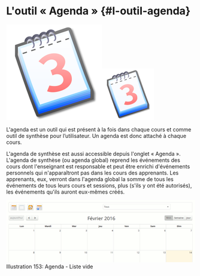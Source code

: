 # L&#039;outil « Agenda » {#l-outil-agenda}

![](../assets/image302.svg)![](../assets/image302.png)

L&#039;agenda est un outil qui est présent à la fois dans chaque cours et comme outil de synthèse pour l’utilisateur. Un agenda est donc attaché à chaque cours.

L&#039;agenda de synthèse est aussi accessible depuis l&#039;onglet « Agenda ». L&#039;agenda de synthèse (ou agenda global) reprend les événements des cours dont l&#039;enseignant est responsable et peut être enrichi d&#039;événements personnels qui n&#039;apparaîtront pas dans les cours des apprenants. Les apprenants, eux, verront dans l&#039;agenda global la somme de tous les événements de tous leurs cours et sessions, plus (s&#039;ils y ont été autorisés), les événements qu&#039;ils auront eux-mêmes créés.

![](../assets/image229.png)Illustration 153: Agenda - Liste vide